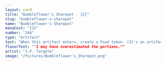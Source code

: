 ```yaml
---
layout: card
title: "Bumbleflower's Sharepot - {2}"
slug: "bumbleflower-s-sharepot"
name: "Bumbleflower's Sharepot"
manaCost: "{2}"
number: "244"
type: "Artifact"
text: "When this artifact enters, create a Food token. (It's an artifact with "{2}, {T}, Sacrifice this token: You gain 3 life.")\n{5}, {T}, Sacrifice this artifact: Destroy target nonland permanent. Activate only as a sorcery."
flavorText: ""I may have overestimated the portions.""
artist: "J.P. Targete"
image: "/Pictures/Bumbleflower's_Sharepot.png"
---
```


